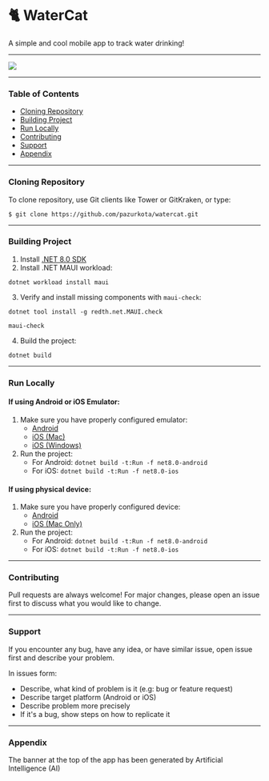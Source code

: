 # 🐈 WaterCat

A simple and cool mobile app to track water drinking!

---

![](https://cdn.discordapp.com/attachments/973144983429316689/1266055588337422459/watercat_readme_image.png?ex=66a3c1a6&is=66a27026&hm=7bf33e3c5d0e4ab8388ed97dee770e6ed4175b94541656f3e45ea8eaae323eed&)

---

### Table of Contents
- [Cloning Repository](#cloning-repository)
- [Building Project](#building-project)
- [Run Locally](#run-locally)
- [Contributing](#contributing)
- [Support](#support)
- [Appendix](#appendix)

---

### Cloning Repository

To clone repository, use Git clients like Tower or GitKraken, or type:
```commandline
$ git clone https://github.com/pazurkota/watercat.git
```

---

### Building Project

1. Install [.NET 8.0 SDK](https://dotnet.microsoft.com/en-us/download)
2. Install .NET MAUI workload:
```commandline
dotnet workload install maui
```
3. Verify and install missing components with `maui-check`:
```commandline
dotnet tool install -g redth.net.MAUI.check
```
```commandline
maui-check
```
4. Build the project:
```commandline
dotnet build
```
---

### Run Locally

#### If using Android or iOS Emulator:

1. Make sure you have properly configured emulator:
    - [Android](https://learn.microsoft.com/en-us/dotnet/maui/android/emulator/debug-on-emulator?view=net-maui-8.0)
    - [iOS (Mac)](https://learn.microsoft.com/en-us/dotnet/maui/ios/cli?view=net-maui-8.0)
    - [iOS (Windows)](https://learn.microsoft.com/en-us/dotnet/maui/ios/remote-simulator?view=net-maui-8.0)
2. Run the project:
    - For Android: ```dotnet build -t:Run -f net8.0-android```
    - For iOS: ```dotnet build -t:Run -f net8.0-ios```

#### If using physical device:

1. Make sure you have properly configured device:
    - [Android](https://learn.microsoft.com/en-us/dotnet/maui/android/device/setup?view=net-maui-8.0)
    - [iOS (Mac Only)](https://learn.microsoft.com/en-us/dotnet/maui/ios/pair-to-mac?view=net-maui-8.0)
2. Run the project:
    - For Android: ```dotnet build -t:Run -f net8.0-android```
    - For iOS: ```dotnet build -t:Run -f net8.0-ios```

---

### Contributing

Pull requests are always welcome! For major changes, please open an issue first to discuss what you would like to change.

---

### Support

If you encounter any bug, have any idea, or have similar issue, open issue first and describe your problem.

In issues form:
- Describe, what kind of problem is it (e.g: bug or feature request)
- Describe target platform (Android or iOS)
- Describe problem more precisely
- If it's a bug, show steps on how to replicate it

---

### Appendix

The banner at the top of the app has been generated by Artificial Intelligence (AI)